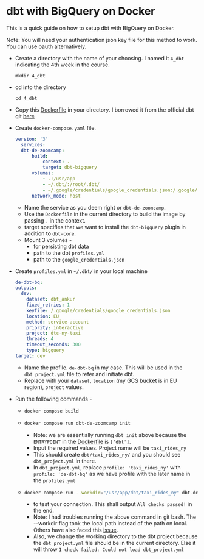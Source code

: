# dbt with BigQuery on Docker

This is a quick guide on how to setup dbt with BigQuery on Docker.

Note: You will need your authentication json key file for this method to work. You can use oauth alternatively.

- Create a directory with the name of your choosing. I named it `4_dbt` indicating the 4th week in the course. 
  ```
  mkdir 4_dbt
  ```
- cd into the directory
  ```
  cd 4_dbt
  ```
- Copy this [Dockerfile](Dockerfile) in your directory. I borrowed it from the official dbt git [here](https://github.com/dbt-labs/dbt-core/blob/main/docker/Dockerfile)
- Create `docker-compose.yaml` file.
  ```yaml
  version: '3'
    services:
    dbt-de-zoomcamp:
        build:
            context: .
            target: dbt-bigquery
        volumes:
            - .:/usr/app
            - ~/.dbt/:/root/.dbt/
            - ~/.google/credentials/google_credentials.json:/.google/credentials/google_credentials.json
        network_mode: host
  ```
  -   Name the service as you deem right or `dbt-de-zoomcamp`.
  -   Use the `Dockerfile` in the current directory to build the image by passing `.` in the context.
  -   target specifies that we want to install the `dbt-bigquery` plugin in addition to `dbt-core`.
  -  Mount 3 volumes -
     - for persisting dbt data
     - path to the dbt `profiles.yml`
     - path to the `google_credentials.json`

- Create `profiles.yml` in `~/.dbt/` in your local machine
  ```yaml
  de-dbt-bq:
  outputs:
    dev:
      dataset: dbt_ankur
      fixed_retries: 1
      keyfile: /.google/credentials/google_credentials.json
      location: EU
      method: service-account
      priority: interactive
      project: dtc-ny-taxi
      threads: 4
      timeout_seconds: 300
      type: bigquery
  target: dev
  ```
  - Name the profile. `de-dbt-bq` in my case. This will be used in the `dbt_project.yml` file to refer and initiate dbt.
  - Replace with your `dataset`, `location` (my GCS bucket is in EU region), `project` values.
- Run the following commands -
  - ```bash 
    docker compose build 
    ```
  - ```bash 
    docker compose run dbt-de-zoomcamp init
    ``` 
    - Note: we are essentially running `dbt init` above because the `ENTRYPOINT` in the [Dockerfile](Dockerfile) is `['dbt']`.
    - Input the required values. Project name will be `taxi_rides_ny`
    - This should create `dbt/taxi_rides_ny/` and you should see `dbt_project.yml` in there.
    - In `dbt_project.yml`, replace `profile: 'taxi_rides_ny'` with `profile: 'de-dbt-bq'` as we have profile with the later name in the `profiles.yml`
  - ```bash
    docker compose run --workdir="/usr/app/dbt/taxi_rides_ny" dbt-de-zoomcamp debug
     ``` 
    - to test your connection. This shall output `All checks passed!` in the end.
    - Note: I had troubles running the above command in git bash. The --workdir flag took the local path instead of the path on local. Others have also faced this [issue](https://github.com/docker/cli/issues/2204#issuecomment-636453401).
    - Also, we change the working directory to the dbt project because the `dbt_project.yml` file should be in the current directory. Else it will throw `1 check failed: Could not load dbt_project.yml`